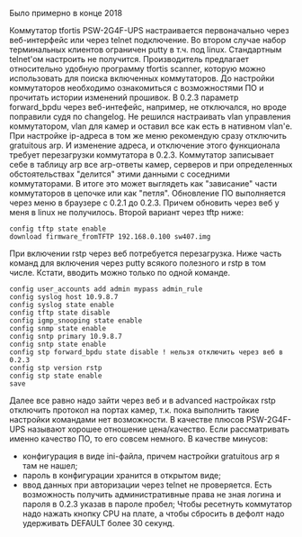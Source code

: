 Было примерно в конце 2018

Коммутатор tfortis PSW-2G4F-UPS настраивается первоначально через веб-интерфейс или через telnet подключение.
Во втором случае набор терминальных клиентов ограничен putty в т.ч. под linux.
Стандартным telnet'ом настроить не получится.
Производитель предлагает относительно удобную программу tfortis scanner,
которую можно использовать для поиска включенных коммутаторов.
До настройки коммутаторов необходимо ознакомиться с возможностями ПО и прочитать истории изменений прошивок.
В 0.2.3 параметр forward_bpdu через веб-интефейс, например, не отключался, но вроде поправили судя по changelog.
Не решился настраивать vlan управления коммутатором, vlan для камер и оставил все как есть в нативном vlan'е.
При настройке ip-адреса в том же меню рекомендую сразу отключить gratuitous arp.
И изменение адреса, и отключение этого функционала требует перезагрузки коммутатора в 0.2.3.
Коммутатор записывает себе в таблицу arp все arp-ответы камер, серверов и при определенных обстоятельствах "делится" этими данными с соседними коммутаторами.
В итоге это может выглядеть как "зависание" части коммутаторов в цепочке или как "петля".
Обновление ПО выполняется через меню в браузере с 0.2.1 до 0.2.3. Причем обновить через веб у меня в linux не получилось.
Второй вариант через tftp ниже:
```text
config tftp state enable
download firmware_fromTFTP 192.168.0.100 sw407.img
```
При включении rstp через веб потребуется перезагрузка.
Ниже часть команд для включения через putty всякого полезного и rstp в том числе.
Кстати, вводить можно только по одной команде.
```text
config user_accounts add admin mypass admin_rule
config syslog host 10.9.8.7
config syslog state enable
config tftp state disable
config igmp_snooping state enable
config snmp state enable
config sntp primary 10.9.8.7
config sntp state enable
config stp forward_bpdu state disable ! нельзя отключить через веб в 0.2.3
config stp version rstp
config stp state enable
save
```
Далее все равно надо зайти через веб и в advanced настройках rstp отключить протокол на портах камер,
т.к. пока выполнить такие настройки командами нет возможности.
В качестве плюсов PSW-2G4F-UPS называют хорошее отношение цена/качество. Если рассматривать именно качество ПО, то его совсем немного.
В качестве минусов:
- конфигурация в виде ini-файла, причем настройки gratuitous arp я там не нашел;
- пароль в конфигурации хранится в открытом виде;
- ввод данных при авторизации через telnet не проверяется. Есть возможность получить административные права не зная логина и пароля в 0.2.3 указав в пароле пробел;
Чтобы ресетнуть коммутатор надо нажать кнопку CPU на плате, а чтобы сбросить в дефолт надо удерживать DEFAULT более 30 секунд.
